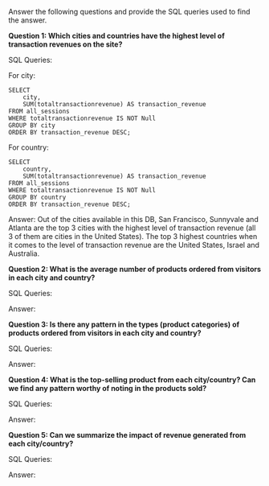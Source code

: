 Answer the following questions and provide the SQL queries used to find the answer.

    
**Question 1: Which cities and countries have the highest level of transaction revenues on the site?**


SQL Queries:

For city:
```
SELECT 
    city, 
    SUM(totaltransactionrevenue) AS transaction_revenue
FROM all_sessions
WHERE totaltransactionrevenue IS NOT Null
GROUP BY city
ORDER BY transaction_revenue DESC;
```

For country:
```
SELECT 
    country, 
    SUM(totaltransactionrevenue) AS transaction_revenue
FROM all_sessions
WHERE totaltransactionrevenue IS NOT Null
GROUP BY country
ORDER BY transaction_revenue DESC;
```


Answer: Out of the cities available in this DB, San Francisco, Sunnyvale and Atlanta are the top 3 cities with the highest level of transaction revenue (all 3 of them are cities in the United States). The top 3 highest countries when it comes to the level of transaction revenue are the United States, Israel and Australia.




**Question 2: What is the average number of products ordered from visitors in each city and country?**


SQL Queries:



Answer:





**Question 3: Is there any pattern in the types (product categories) of products ordered from visitors in each city and country?**


SQL Queries:



Answer:





**Question 4: What is the top-selling product from each city/country? Can we find any pattern worthy of noting in the products sold?**


SQL Queries:



Answer:





**Question 5: Can we summarize the impact of revenue generated from each city/country?**

SQL Queries:



Answer:








